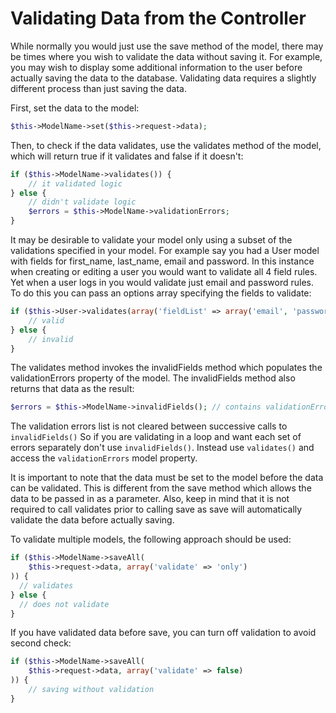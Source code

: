 # Validating Data from the Controller

While normally you would just use the save method of the model,
there may be times where you wish to validate the data without
saving it. For example, you may wish to display some additional
information to the user before actually saving the data to the
database. Validating data requires a slightly different process
than just saving the data.

First, set the data to the model:

``` php
$this->ModelName->set($this->request->data);
```

Then, to check if the data validates, use the validates method of
the model, which will return true if it validates and false if it
doesn't:

``` php
if ($this->ModelName->validates()) {
    // it validated logic
} else {
    // didn't validate logic
    $errors = $this->ModelName->validationErrors;
}
```

It may be desirable to validate your model only using a subset of
the validations specified in your model. For example say you had a
User model with fields for first_name, last_name, email and
password. In this instance when creating or editing a user you
would want to validate all 4 field rules. Yet when a user logs in
you would validate just email and password rules. To do this you
can pass an options array specifying the fields to validate:

``` php
if ($this->User->validates(array('fieldList' => array('email', 'password')))) {
    // valid
} else {
    // invalid
}
```

The validates method invokes the invalidFields method which
populates the validationErrors property of the model. The
invalidFields method also returns that data as the result:

``` php
$errors = $this->ModelName->invalidFields(); // contains validationErrors array
```

The validation errors list is not cleared between successive calls to `invalidFields()`
So if you are validating in a loop and want each set of errors separately
don't use `invalidFields()`. Instead use `validates()`
and access the `validationErrors` model property.

It is important to note that the data must be set to the model
before the data can be validated. This is different from the save
method which allows the data to be passed in as a parameter. Also,
keep in mind that it is not required to call validates prior to
calling save as save will automatically validate the data before
actually saving.

To validate multiple models, the following approach should be
used:

``` php
if ($this->ModelName->saveAll(
    $this->request->data, array('validate' => 'only')
)) {
  // validates
} else {
  // does not validate
}
```

If you have validated data before save, you can turn off validation
to avoid second check:

``` php
if ($this->ModelName->saveAll(
    $this->request->data, array('validate' => false)
)) {
    // saving without validation
}
```
